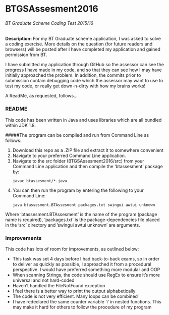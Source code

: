 # BTGSAssesment2016
###### BT Graduate Scheme Coding Test 2015/16

**Description:** For my BT Graduate scheme application, I was asked to solve a coding exercise. More details on the question (for future readers and browsers) will be posted after I have completed my application and gained permission from BT.

I have submitted my application through GitHub so the assessor can see the progress I have made in my code, and so that they can see how I may have initially approached the problem. In addition, the commits prior to submission contain debugging code which the assessor may want to use to test my code, or really get down-n-dirty with how my brains works!

A ReadMe, as requested, follows…


### README
This code has been written in Java and uses libraries which are all bundled within JDK 1.8.

#####The program can be compiled and run from Command Line as follows:
1. Download this repo as a .ZIP file and extract it to somewhere convenient
2. Navigate to your preferred Command Line application.
3. Navigate to the src folder (BTGSAssesment2016/src) from your Command Line application and then compile the ‘btassesment’ package by:
	```
	javac btassesment/*.java
	```
4. You can then run the program by entering the following to your Command Line:
	```
	java btassesment.BTAssesment packages.txt swingui awtui unknown
	```
Where ‘btassesment.BTAssesment’ is the name of the program (package name is required), ‘packages.txt’ is the package-dependencies file placed in the ‘src’ directory and ’swingui awtui unknown’ are arguments.


### Improvements
This code has lots of room for improvements, as outlined below:
- This task was set 4 days before I had back-to-back exams, so in order to deliver as quickly as possible, I approached it from a procedural perspective. I would have preferred something more modular and OOP
- When scanning Strings, the code should use RegEx to ensure it’s more universal and not hard-coded
- Haven’t handled the FileNotFound exception
- I feel there is a better way to print the output alphabetically
- The code is not very efficient. Many loops can be combined
- I have redeclared the same counter variable ‘i’ in nested functions. This may make it hard for others to follow the procedure of my program